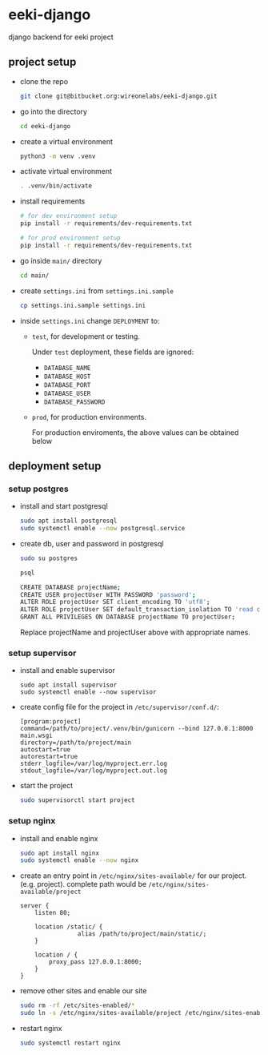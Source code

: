 # eeki-django

django backend for eeki project

## project setup

- clone the repo

  ```bash
  git clone git@bitbucket.org:wireonelabs/eeki-django.git
  ```

- go into the directory

  ```bash
  cd eeki-django
  ```

- create a virtual environment

  ```bash
  python3 -m venv .venv
  ```

- activate virtual environment

  ```bash
  . .venv/bin/activate
  ```

- install requirements

  ```bash
  # for dev environment setup
  pip install -r requirements/dev-requirements.txt

  # for prod environment setup
  pip install -r requirements/dev-requirements.txt
  ```

- go inside `main/` directory

  ```bash
  cd main/
  ```

- create `settings.ini` from `settings.ini.sample`

  ```bash
  cp settings.ini.sample settings.ini
  ```

- inside `settings.ini` change `DEPLOYMENT` to:

  - `test`, for development or testing.

    Under `test` deployment, these fields are ignored:

    - `DATABASE_NAME`
    - `DATABASE_HOST`
    - `DATABASE_PORT`
    - `DATABASE_USER`
    - `DATABASE_PASSWORD`

  - `prod`, for production environments.

    For production enviroments, the above values can be obtained below

## deployment setup

### setup postgres

- install and start postgresql

  ```bash
  sudo apt install postgresql
  sudo systemctl enable --now postgresql.service
  ```

- create db, user and password in postgresql

  ```bash
  sudo su postgres

  psql

  CREATE DATABASE projectName;
  CREATE USER projectUser WITH PASSWORD 'password';
  ALTER ROLE projectUser SET client_encoding TO 'utf8';
  ALTER ROLE projectUser SET default_transaction_isolation TO 'read committed';
  GRANT ALL PRIVILEGES ON DATABASE projectName TO projectUser;
  ```

  Replace projectName and projectUser above with appropriate names.

### setup supervisor

- install and enable supervisor

  ```
  sudo apt install supervisor
  sudo systemctl enable --now supervisor
  ```

- create config file for the project in `/etc/supervisor/conf.d/`:

  ```
  [program:project]
  command=/path/to/project/.venv/bin/gunicorn --bind 127.0.0.1:8000 main.wsgi
  directory=/path/to/project/main
  autostart=true
  autorestart=true
  stderr_logfile=/var/log/myproject.err.log
  stdout_logfile=/var/log/myproject.out.log
  ```

- start the project

  ```bash
  sudo supervisorctl start project
  ```

### setup nginx

- install and enable nginx

  ```bash
  sudo apt install nginx
  sudo systemctl enable --now nginx
  ```

- create an entry point in `/etc/nginx/sites-available/` for our project.(e.g. project).
  complete path would be `/etc/nginx/sites-available/project`

  ```nginx
  server {
      listen 80;

      location /static/ {
                  alias /path/to/project/main/static/;
      }

      location / {
          proxy_pass 127.0.0.1:8000;
      }
  }
  ```

- remove other sites and enable our site

  ```bash
  sudo rm -rf /etc/sites-enabled/*
  sudo ln -s /etc/nginx/sites-available/project /etc/nginx/sites-enabled/project
  ```

- restart nginx

  ```bash
  sudo systemctl restart nginx
  ```
